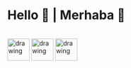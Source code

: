 # Hello 👋 | Merhaba 👋

\
[<img src="https://upload.wikimedia.org/wikipedia/commons/e/e7/Instagram_logo_2016.svg" alt="drawing" width="50"/>](https://www.instagram.com/tunc.ayy "Instagram Hesabım | My Instagram Account") [<img src="https://upload.wikimedia.org/wikipedia/commons/thumb/4/4f/Twitter-logo.svg/800px-Twitter-logo.svg.png" alt="drawing" width="50"/>](https://twitter.com/tuncaykptn "Twitter Hesabım | My Twitter Account") [<img src="https://upload.wikimedia.org/wikipedia/commons/c/c1/Steam_Logo.png" alt="drawing" width="50"/>](https://steamcommunity.com/id/tuncayka/ "Steam Hesabım | My Steam Account")






<!--
**tuncaykaptan/tuncaykaptan** is a ✨ _special_ ✨ repository because its `README.md` (this file) appears on your GitHub profile.

Here are some ideas to get you started:

- 🔭 I’m currently working on ...
- 🌱 I’m currently learning ...
- 👯 I’m looking to collaborate on ...
- 🤔 I’m looking for help with ...
- 💬 Ask me about ...
- 📫 How to reach me: ...
- 😄 Pronouns: ...
- ⚡ Fun fact: ...
-->
